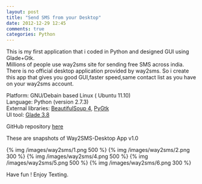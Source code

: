 ```yaml
---
layout: post
title: "Send SMS from your Desktop"
date: 2012-12-29 12:45
comments: true
categories: Python
---
```

This is my first application that i coded in Python and designed GUI using Glade+Gtk.</br>
Millions of people use way2sms site for sending free SMS across india. There is no official desktop application provided by way2sms. So i create this app that gives you good GUI,faster speed,same contact list as you have on your way2sms account.  
<!--more-->
Platform: GNU/Debain based Linux ( Ubuntu 11.10)  
Language: Python (version 2.7.3)  
External libraries: <a href="http://www.crummy.com/software/BeautifulSoup/">BeautifulSoup 4</a>, <a href="http://www.pygtk.org/">PyGtk</a>   
UI tool: <a href="http://glade.gnome.org/">Glade 3.8</a>  

GitHub repository <a href="https://github.com/akash0x53/way2SMS">here</a>

These are snapshots of Way2SMS-Desktop App v1.0



{% img /images/way2sms/1.png 500 %}
{% img /images/way2sms/2.png 300 %}
{% img /images/way2sms/4.png 500 %}
{% img /images/way2sms/5.png 500 %}
{% img /images/way2sms/6.png 300 %}  

Have fun ! Enjoy Texting.


